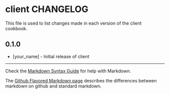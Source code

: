 # client CHANGELOG

This file is used to list changes made in each version of the client cookbook.

## 0.1.0
- [your_name] - Initial release of client

- - -
Check the [Markdown Syntax Guide](http://daringfireball.net/projects/markdown/syntax) for help with Markdown.

The [Github Flavored Markdown page](http://github.github.com/github-flavored-markdown/) describes the differences between markdown on github and standard markdown.
